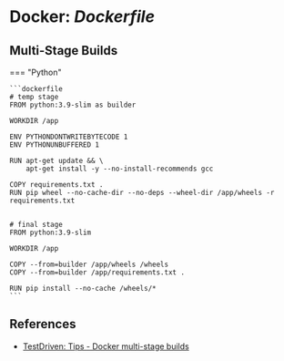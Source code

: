 # Docker: _Dockerfile_

## Multi-Stage Builds

=== "Python"

    ```dockerfile
    # temp stage
    FROM python:3.9-slim as builder

    WORKDIR /app

    ENV PYTHONDONTWRITEBYTECODE 1
    ENV PYTHONUNBUFFERED 1

    RUN apt-get update && \
        apt-get install -y --no-install-recommends gcc

    COPY requirements.txt .
    RUN pip wheel --no-cache-dir --no-deps --wheel-dir /app/wheels -r requirements.txt


    # final stage
    FROM python:3.9-slim

    WORKDIR /app

    COPY --from=builder /app/wheels /wheels
    COPY --from=builder /app/requirements.txt .

    RUN pip install --no-cache /wheels/*
    ```

## References

- [TestDriven: Tips - Docker multi-stage builds](https://testdriven.io/tips/6ef63d0e-f3b6-41f3-8127-ca5f0a55c43f/)
